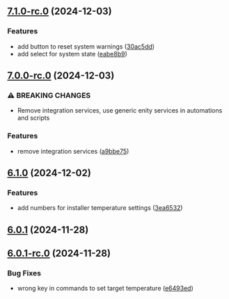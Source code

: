 ## [7.1.0-rc.0](https://github.com/bj00rn/ha-saleryd-ftx/compare/v7.0.0-rc.0...v7.1.0-rc.0) (2024-12-03)


### Features

* add button to reset system warnings ([30ac5dd](https://github.com/bj00rn/ha-saleryd-ftx/commit/30ac5dd1b0c9a4e7383ed25e1e5db6611324e9e0))
* add select for system state ([eabe8b9](https://github.com/bj00rn/ha-saleryd-ftx/commit/eabe8b9f1ff4a21b70cf0bbe163e0e5b824889f3))

## [7.0.0-rc.0](https://github.com/bj00rn/ha-saleryd-ftx/compare/v6.1.0...v7.0.0-rc.0) (2024-12-03)


### ⚠ BREAKING CHANGES

* Remove integration services, use generic enity services in automations and scripts

### Features

* remove integration services ([a9bbe75](https://github.com/bj00rn/ha-saleryd-ftx/commit/a9bbe755be8887cf920ef4755498bde03cba36b3))

## [6.1.0](https://github.com/bj00rn/ha-saleryd-ftx/compare/v6.0.1...v6.1.0) (2024-12-02)


### Features

* add numbers for installer temperature settings ([3ea6532](https://github.com/bj00rn/ha-saleryd-ftx/commit/3ea65329114b90d409183ba2c7b147fe23f20ffa))

## [6.0.1](https://github.com/bj00rn/ha-saleryd-ftx/compare/v6.0.1-rc.0...v6.0.1) (2024-11-28)

## [6.0.1-rc.0](https://github.com/bj00rn/ha-saleryd-ftx/compare/v6.0.0...v6.0.1-rc.0) (2024-11-28)


### Bug Fixes

* wrong key in commands to set target temperature ([e6493ed](https://github.com/bj00rn/ha-saleryd-ftx/commit/e6493edf72c96b8953930e92be52e372ec3aa6b2))

